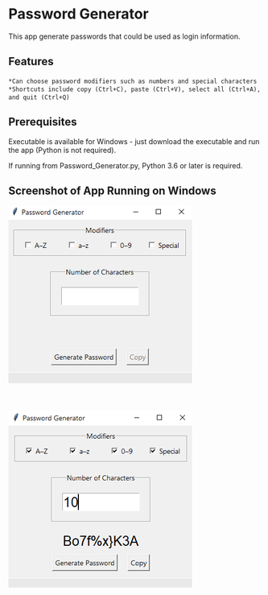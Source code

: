 # Password Generator
This app generate passwords that could be used as login information.

## Features
    *Can choose password modifiers such as numbers and special characters
    *Shortcuts include copy (Ctrl+C), paste (Ctrl+V), select all (Ctrl+A), and quit (Ctrl+Q)
  
## Prerequisites
Executable is available for Windows - just download the executable and run the app (Python is not required).

If running from Password_Generator.py, Python 3.6 or later is required. 
  
## Screenshot of App Running on Windows
![Image](Screenshot_1.png)
<br/><br/><br/><br/>
![Image](Screenshot_2.png)
